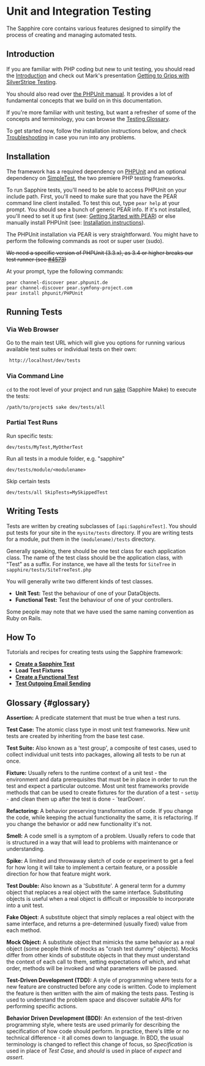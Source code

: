 # Unit and Integration Testing

The Sapphire core contains various features designed to simplify the process of creating and managing automated tests.

## Introduction

If you are familiar with PHP coding but new to unit testing, you should read the [Introduction](/topics/testing) and
check out Mark's presentation [Getting to Grips with SilverStripe
Testing](http://www.slideshare.net/maetl/getting-to-grips-with-silverstripe-testing).

You should also read over [the PHPUnit manual](http://www.phpunit.de/manual/current/en/index.html). It provides a lot of
fundamental concepts that we build on in this documentation.

If you're more familiar with unit testing, but want a refresher of some of the concepts and terminology, you can browse
the [Testing Glossary](#glossary).

To get started now, follow the installation instructions below, and check
[Troubleshooting](/topics/testing/testing-guide-troubleshooting) in case you run into any problems.

## Installation

The framework has a required dependency on [PHPUnit](http://www.phpunit.de/) and an optional dependency on
[SimpleTest](http://simpletest.org/), the two premiere PHP testing frameworks.

To run Sapphire tests, you'll need to be able to access PHPUnit on your include path. First, you'll need to make sure
that you have the PEAR command line client installed. To test this out, type `pear help` at your prompt. You should
see a bunch of generic PEAR info. If it's not installed, you'll need to set it up first (see: [Getting Started with
PEAR](http://www.sitepoint.com/article/getting-started-with-pear/)) or else manually install PHPUnit (see: [Installation
instructions](http://www.phpunit.de/pocket_guide/3.3/en/installation.html)).

The PHPUnit installation via PEAR is very straightforward.
You might have to perform the following commands as root or super user (sudo).

<del>We need a specific version of PHPUnit (3.3.x), as 3.4 or higher breaks our test runner (see [#4573](http://open.silverstripe.com/ticket/4573))</del>

At your prompt, type the following commands:
	
	pear channel-discover pear.phpunit.de 
	pear channel-discover pear.symfony-project.com
	pear install phpunit/PHPUnit

## Running Tests

### Via Web Browser

Go to the main test URL which will give you options for running various available test suites or individual tests on
their own:

	 http://localhost/dev/tests

### Via Command Line

`cd` to the root level of your project and run [sake](/topics/commandline) (Sapphire Make) to execute the tests:
	
	/path/to/project$ sake dev/tests/all


### Partial Test Runs


Run specific tests:
	
	dev/tests/MyTest,MyOtherTest


Run all tests in a module folder, e.g. "sapphire"
	
	dev/tests/module/<modulename>


Skip certain tests
	
	dev/tests/all SkipTests=MySkippedTest


## Writing Tests

Tests are written by creating subclasses of `[api:SapphireTest]`.  You should put tests for your site in the
`mysite/tests` directory.  If you are writing tests for a module, put them in the `(modulename)/tests` directory.

Generally speaking, there should be one test class for each application class.  The name of the test class should be the
application class, with "Test" as a suffix.  For instance, we have all the tests for `SiteTree` in
`sapphire/tests/SiteTreeTest.php`

You will generally write two different kinds of test classes.

*  **Unit Test:** Test the behaviour of one of your DataObjects.
*  **Functional Test:** Test the behaviour of one of your controllers.

Some people may note that we have used the same naming convention as Ruby on Rails.

## How To

Tutorials and recipes for creating tests using the Sapphire framework:

*  **[Create a Sapphire Test](/topics/testing//create-sapphire-test)**
*  **Load Test Fixtures**
*  **[Create a Functional Test](/topics/testing//create-functional-test)**
*  **[Test Outgoing Email Sending](/topics/testing//test-email-sending)**

## Glossary {#glossary}

**Assertion:** A predicate statement that must be true when a test runs.

**Test Case:** The atomic class type in most unit test frameworks. New unit tests are created by inheriting from the
base test case.

**Test Suite:** Also known as a 'test group', a composite of test cases, used to collect individual unit tests into
packages, allowing all tests to be run at once.

**Fixture:** Usually refers to the runtime context of a unit test - the environment and data prerequisites that must be
in place in order to run the test and expect a particular outcome. Most unit test frameworks provide methods that can be
used to create fixtures for the duration of a test - `setUp` - and clean them up after the test is done - `tearDown'.

**Refactoring:** A behavior preserving transformation of code. If you change the code, while keeping the actual
functionality the same, it is refactoring. If you change the behavior or add new functionality it's not.

**Smell:** A code smell is a symptom of a problem. Usually refers to code that is structured in a way that will lead to
problems with maintenance or understanding.

**Spike:** A limited and throwaway sketch of code or experiment to get a feel for how long it will take to implement a
certain feature, or a possible direction for how that feature might work.

**Test Double:** Also known as a 'Substitute'. A general term for a dummy object that replaces a real object with the
same interface. Substituting objects is useful when a real object is difficult or impossible to incorporate into a unit
test.

**Fake Object**: A substitute object that simply replaces a real object with the same interface, and returns a
pre-determined (usually fixed) value from each method.

**Mock Object:** A substitute object that mimicks the same behavior as a real object (some people think of mocks as
"crash test dummy" objects). Mocks differ from other kinds of substitute objects in that they must understand the
context of each call to them, setting expectations of which, and what order, methods will be invoked and what parameters
will be passed.

**Test-Driven Development (TDD):** A style of programming where tests for a new feature are constructed before any code
is written. Code to implement the feature is then written with the aim of making the tests pass. Testing is used to
understand the problem space and discover suitable APIs for performing specific actions.

**Behavior Driven Development (BDD):** An extension of the test-driven programming style, where tests are used primarily
for describing the specification of how code should perform. In practice, there's little or no technical difference - it
all comes down to language. In BDD, the usual terminology is changed to reflect this change of focus, so *Specification*
is used in place of *Test Case*, and *should* is used in place of *expect* and *assert*.
